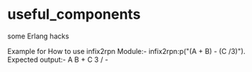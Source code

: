 # useful_components
some Erlang hacks

Example for How to use infix2rpn Module:-
    infix2rpn:p("(A + B) - (C /3)").
  Expected output:-
     A  B  +  C  3  /  - 



